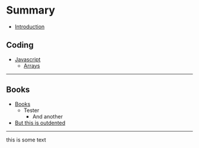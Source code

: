 # Summary

* [Introduction](README.md)

## Coding

* [Javascript](javascript/README.md)
  * [Arrays](javascript/arrays.md)

----

## Books

* [Books](books/README.md)
  * Tester
    * And another
* [But this is outdented](javascript/arrays.md)

----

this is some text
